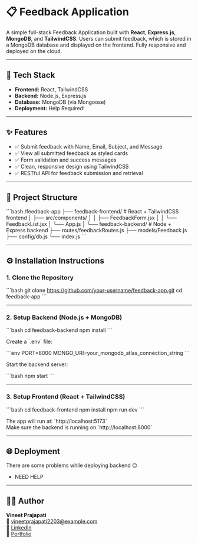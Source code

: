 # 📋 Feedback Application

A simple full-stack Feedback Application built with **React**, **Express.js**, **MongoDB**, and **TailwindCSS**. Users can submit feedback, which is stored in a MongoDB database and displayed on the frontend. Fully responsive and deployed on the cloud.

---

## 🧰 Tech Stack

- **Frontend:** React, TailwindCSS
- **Backend:** Node.js, Express.js
- **Database:** MongoDB (via Mongoose)
- **Deployment:** Help Required!

---

## ✨ Features

- ✅ Submit feedback with Name, Email, Subject, and Message
- ✅ View all submitted feedback as styled cards
- ✅ Form validation and success messages
- ✅ Clean, responsive design using TailwindCSS
- ✅ RESTful API for feedback submission and retrieval

---

## 📁 Project Structure

\`\`\`bash
/feedback-app
├── feedback-frontend/      # React + TailwindCSS frontend
│   ├── src/components/
│   │   ├── FeedbackForm.jsx
│   │   └── FeedbackList.jsx
│   └── App.js
│
└── feedback-backend/       # Node + Express backend
    ├── routes/feedbackRoutes.js
    ├── models/Feedback.js
    ├── config/db.js
    └── index.js
\`\`\`

---

## ⚙️ Installation Instructions

### 1. Clone the Repository

\`\`\`bash
git clone https://github.com/your-username/feedback-app.git
cd feedback-app
\`\`\`

---

### 2. Setup Backend (Node.js + MongoDB)

\`\`\`bash
cd feedback-backend
npm install
\`\`\`

Create a \`.env\` file:

\`\`\`env
PORT=8000
MONGO_URI=your_mongodb_atlas_connection_string
\`\`\`

Start the backend server:

\`\`\`bash
npm start
\`\`\`

---

### 3. Setup Frontend (React + TailwindCSS)

\`\`\`bash
cd feedback-frontend
npm install
npm run dev
\`\`\`

The app will run at: \`http://localhost:5173\`  
Make sure the backend is running on \`http://localhost:8000\`

---

## 🌐 Deployment

There are some problems while deploying backend 😔

- NEED HELP 

---

## 🧑‍💻 Author

**Vineet Prajapati**  
📧 vineetprajapati2203@example.com  
🔗 [LinkedIn](https://www.linkedin.com/in/vineet-prajapati/)  
🔗 [Portfolio](https://vineet-portfolio-eight.vercel.app/)